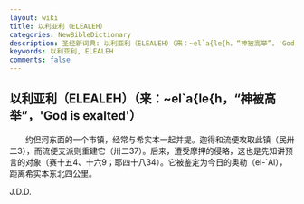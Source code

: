 ```yaml
---
layout: wiki
title: 以利亚利（ELEALEH）
categories: NewBibleDictionary
description: 圣经新词典: 以利亚利（ELEALEH）（来：~el`a{le{h，“神被高举”，'God is exalted'）
keywords: 以利亚利, ELEALEH
comments: false
---
```


## 以利亚利（ELEALEH）（来：~el`a{le{h，“神被高举”，'God is exalted'）

　　约但河东面的一个市镇，经常与希实本一起并提。迦得和流便攻取此镇（民卅二3），而流便支派则重建它（卅二37）。后来，遭受摩押的侵略，这也是先知讲预言的对象（赛十五4、十六9；耶四十八34）。它被鉴定为今日的奥勒（el-`Al），距离希实本东北四公里。

J.D.D.








